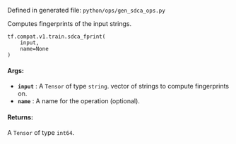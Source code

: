Defined in generated file: `python/ops/gen_sdca_ops.py`

Computes fingerprints of the input strings.

    
    
    tf.compat.v1.train.sdca_fprint(
        input,
        name=None
    )
    

#### Args:

  * **`input`** : A `Tensor` of type `string`. vector of strings to compute fingerprints on.
  * **`name`** : A name for the operation (optional).

#### Returns:

A `Tensor` of type `int64`.

